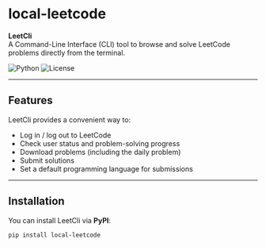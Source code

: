 # local-leetcode

**LeetCli**  
A Command-Line Interface (CLI) tool to browse and solve LeetCode problems directly from the terminal.

![Python](https://img.shields.io/badge/python-3.9+-blue)
![License](https://img.shields.io/badge/license-MIT-green)

---

## Features

LeetCli provides a convenient way to:

- Log in / log out to LeetCode
- Check user status and problem-solving progress
- Download problems (including the daily problem)
- Submit solutions
- Set a default programming language for submissions

---

## Installation

You can install LeetCli via **PyPI**:

```bash
pip install local-leetcode
